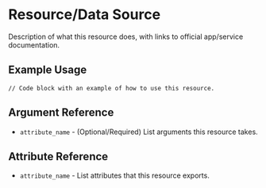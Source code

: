 # <resource name> Resource/Data Source

Description of what this resource does, with links to official
app/service documentation.

## Example Usage

```hcl
// Code block with an example of how to use this resource.
```

## Argument Reference

* `attribute_name` - (Optional/Required) List arguments this resource takes.

## Attribute Reference

* `attribute_name` - List attributes that this resource exports.